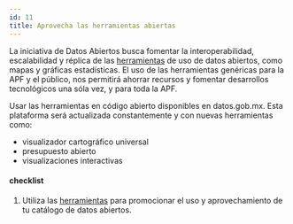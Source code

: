 ```yaml
---
id: 11
title: Aprovecha las herramientas abiertas
---
```


La iniciativa de Datos Abiertos busca fomentar la interoperabilidad, escalabilidad y réplica de las [herramientas](http://datos.gob.mx/herramientas/) de uso de datos abiertos, como mapas y gráficas estadísticas. El uso de las herramientas genéricas para la APF y el público, nos permitirá ahorrar recursos y fomentar desarrollos tecnológicos una sóla vez, y para toda la APF.

Usar las herramientas en código abierto disponibles en datos.gob.mx. Esta plataforma será actualizada constantemente y con nuevas herramientas como:

* visualizador cartográfico universal
* presupuesto abierto
* visualizaciones interactivas

#### checklist
1. Utiliza las [herramientas](http://datos.gob.mx/herramientas/) para promocionar el uso y aprovechamiento de tu catálogo de datos abiertos.

